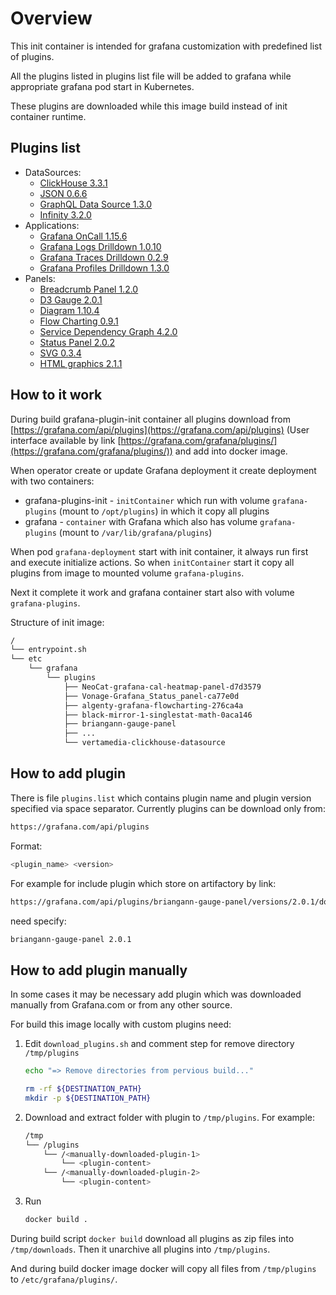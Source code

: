 # Overview

This init container is intended for grafana customization with predefined list of plugins.

All the plugins listed in plugins list file will be added to grafana while appropriate grafana pod start in Kubernetes.

These plugins are downloaded while this image build instead of init container runtime.

## Plugins list

* DataSources:
  * [ClickHouse 3.3.1](https://grafana.com/grafana/plugins/vertamedia-clickhouse-datasource)
  * [JSON 0.6.6](https://grafana.com/grafana/plugins/simpod-json-datasource)
  * [GraphQL Data Source 1.3.0](https://grafana.com/grafana/plugins/fifemon-graphql-datasource)
  * [Infinity 3.2.0](https://grafana.com/grafana/plugins/yesoreyeram-infinity-datasource)
* Applications:
  * [Grafana OnCall 1.15.6](https://grafana.com/grafana/plugins/grafana-oncall-app)
  * [Grafana Logs Drilldown 1.0.10](https://grafana.com/grafana/plugins/grafana-lokiexplore-app)
  * [Grafana Traces Drilldown 0.2.9](https://grafana.com/grafana/plugins/grafana-exploretraces-app)
  * [Grafana Profiles Drilldown 1.3.0](https://grafana.com/grafana/plugins/grafana-pyroscope-app)
* Panels:
  * [Breadcrumb Panel 1.2.0](https://grafana.com/grafana/plugins/timomyl-breadcrumb-panel)
  * [D3 Gauge 2.0.1](https://grafana.com/grafana/plugins/briangann-gauge-panel)
  * [Diagram 1.10.4](https://grafana.com/grafana/plugins/jdbranham-diagram-panel)
  * [Flow Charting 0.9.1](https://grafana.com/grafana/plugins/agenty-flowcharting-panel)
  * [Service Dependency Graph 4.2.0](https://grafana.com/grafana/plugins/novatec-sdg-panel)
  * [Status Panel 2.0.2](https://grafana.com/grafana/plugins/vonage-status-panel)
  * [SVG 0.3.4](https://grafana.com/grafana/plugins/aceiot-svg-panel)
  * [HTML graphics 2.1.1](https://grafana.com/grafana/plugins/gapit-htmlgraphics-panel)

## How to it work

During build grafana-plugin-init container all plugins download from
[https://grafana.com/api/plugins](https://grafana.com/api/plugins)
(User interface available by link [https://grafana.com/grafana/plugins/](https://grafana.com/grafana/plugins/))
and add into docker image.

When operator create or update Grafana deployment it create deployment with two containers:

* grafana-plugins-init - `initContainer` which run with volume `grafana-plugins` (mount to `/opt/plugins`) in which it
  copy all plugins
* grafana - `container` with Grafana which also has volume `grafana-plugins` (mount to `/var/lib/grafana/plugins`)

When pod `grafana-deployment` start with init container, it always run first and execute initialize actions.
So when `initContainer` start it copy all plugins from image to mounted volume `grafana-plugins`.

Next it complete it work and grafana container start also with volume `grafana-plugins`.

Structure of init image:

```bash
/
└── entrypoint.sh
└── etc
    └── grafana
        └── plugins
            ├── NeoCat-grafana-cal-heatmap-panel-d7d3579
            ├── Vonage-Grafana_Status_panel-ca77e0d
            ├── algenty-grafana-flowcharting-276ca4a
            ├── black-mirror-1-singlestat-math-0aca146
            ├── briangann-gauge-panel
            ├── ...
            └── vertamedia-clickhouse-datasource
```

## How to add plugin

There is file `plugins.list` which contains plugin name and plugin version specified via space separator.
Currently plugins can be download only from:

```bash
https://grafana.com/api/plugins
```

Format:

```bash
<plugin_name> <version>
```

For example for include plugin which store on artifactory by link:

```bash
https://grafana.com/api/plugins/briangann-gauge-panel/versions/2.0.1/download
```

need specify:

```bash
briangann-gauge-panel 2.0.1
```

## How to add plugin manually

In some cases it may be necessary add plugin which was downloaded manually from Grafana.com or from any other source.

For build this image locally with custom plugins need:

1. Edit `download_plugins.sh` and comment step for remove directory `/tmp/plugins`

    ```bash
    echo "=> Remove directories from pervious build..."

    rm -rf ${DESTINATION_PATH}
    mkdir -p ${DESTINATION_PATH}
    ```

2. Download and extract folder with plugin to `/tmp/plugins`. For example:

    ```bash
    /tmp
    └── /plugins
        └── /<manually-downloaded-plugin-1>
            └── <plugin-content>
        └── /<manually-downloaded-plugin-2>
            └── <plugin-content>
    ```

3. Run

    ```bash
    docker build .
    ```

During build script `docker build` download all plugins as zip files into `/tmp/downloads`.
Then it unarchive all plugins into `/tmp/plugins`.

And during build docker image docker will copy all files from `/tmp/plugins` to `/etc/grafana/plugins/`.

